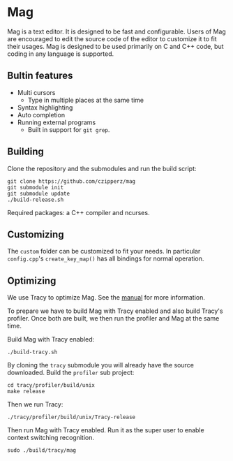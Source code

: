 # Mag

Mag is a text editor.  It is designed to be fast and configurable.  Users of Mag are encouraged to edit the source code of the editor to customize it to fit their usages.  Mag is designed to be used primarily on C and C++ code, but coding in any language is supported.

## Bultin features
* Multi cursors
  - Type in multiple places at the same time
* Syntax highlighting
* Auto completion
* Running external programs
  - Built in support for `git grep`.

## Building
Clone the repository and the submodules and run the build script:
```
git clone https://github.com/czipperz/mag
git submodule init
git submodule update
./build-release.sh
```

Required packages: a C++ compiler and ncurses.

## Customizing
The `custom` folder can be customized to fit your needs.  In particular `config.cpp`'s `create_key_map()` has all bindings for normal operation.

## Optimizing
We use Tracy to optimize Mag.  See the [manual](https://bitbucket.com/wolfpld/tracy/downloads/tracy.pdf) for more information.

To prepare we have to build Mag with Tracy enabled and also build Tracy's profiler.  Once both are built, we then run the profiler and Mag at the same time.

Build Mag with Tracy enabled:
```
./build-tracy.sh
```

By cloning the `tracy` submodule you will already have the source downloaded.  Build the `profiler` sub project:
```
cd tracy/profiler/build/unix
make release
```

Then we run Tracy:
```
./tracy/profiler/build/unix/Tracy-release
```

Then run Mag with Tracy enabled.  Run it as the super user to enable context switching recognition.
```
sudo ./build/tracy/mag
```
